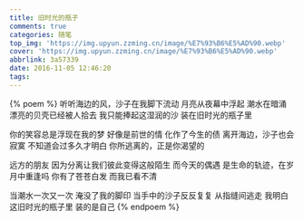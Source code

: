 ```yaml
---
title: 旧时光的瓶子
comments: true
categories: 随笔
top_img: 'https://img.upyun.zzming.cn/image/%E7%93%B6%E5%AD%90.webp'
cover: 'https://img.upyun.zzming.cn/image/%E7%93%B6%E5%AD%90.webp'
abbrlink: 3a57339
date: 2016-11-05 12:46:20
tags:
---
```


{% poem %}
听听海边的风，沙子在我脚下流动
月亮从夜幕中浮起
潮水在暗涌
漂亮的贝壳已经被人拾去
我只能捧起这湿润的沙
装在旧时光的瓶子里

你的笑容总是浮现在我的梦
好像是前世的情
化作了今生的债
离开海边，沙子也会寂寞
不知道会过多久才明白
你所逃离的，正是你渴望的

远方的朋友
因为分离让我们彼此变得这般陌生
而今天的偶遇
是生命的轨迹，在岁月中重逢吗
你有了苍苍白发
而我已看不清

当潮水一次又一次
淹没了我的脚印
当手中的沙子反反复复
从指缝间逃走
我明白这旧时光的瓶子里
装的是自己
{% endpoem %}